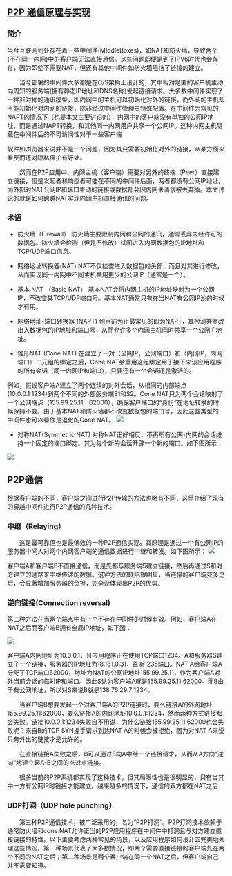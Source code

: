 ## [P2P 通信原理与实现](http://www.cnblogs.com/pannengzhi/p/4800526.html)

### 简介

当今互联网到处存在着一些中间件(MIddleBoxes)，如NAT和防火墙，导致两个(不在同一内网)中的客户端无法直接通信。这些问题即便是到了IPV6时代也会存在，因为即使不需要NAT，但还有其他中间件如防火墙阻挡了链接的建立。

　　当今部署的中间件大多都是在C/S架构上设计的，其中相对隐匿的客户机主动向周知的服务端(拥有静态IP地址和DNS名称)发起链接请求。大多数中间件实现了一种非对称的通讯模型，即内网中的主机可以初始化对外的链接，而外网的主机却不能初始化对内网的链接，除非经过中间件管理员特殊配置。在中间件为常见的NAPT的情况下（也是本文主要讨论的），内网中的客户端没有单独的公网IP地址，而是通过NAPT转换，和其他同一内网用户共享一个公网IP。这种内网主机隐藏在中间件后的不可访问性对于一些客户端

软件如浏览器来说并不是一个问题，因为其只需要初始化对外的链接，从某方面来看反而还对隐私保护有好处。

　　然而在P2P应用中，内网主机（客户端）需要对另外的终端（Peer）直接建立链接，但是发起者和响应者可能在不同的中间件后面，两者都没有公网IP地址。而外部对NAT公网IP和端口主动的链接或数据都会因内网未请求被丢弃掉。本文讨论的就是如何跨越NAT实现内网主机直接通讯的问题。

### 术语

* 防火墙（Firewall）
防火墙主要限制内网和公网的通讯，通常丢弃未经许可的数据包。防火墙会检测（但是不修改）试图进入内网数据包的IP地址和TCP/UDP端口信息。

* 网络地址转换器(NAT)
NAT不仅检查进入数据包的头部，而且对其进行修改，从而实现同一内网中不同主机共用更少的公网IP（通常是一个）。

* 基本 NAT （Basic NAT）
基本NAT会将内网主机的IP地址映射为一个公网IP，不改变其TCP/UDP端口号。基本NAT通常只有在当NAT有公网IP池的时候才有用。

* 网络地址-端口转换器 (NAPT)
到目前为止最常见的即为NAPT，其检测并修改出入数据包的IP地址和端口号，从而允许多个内网主机同时共享一个公网IP地址。

* 锥形NAT (Cone NAT)
在建立了一对（公网IP，公网端口）和（内网IP，内网端口）二元组的绑定之后，Cone NAT会重用这组绑定用于接下来该应用程序的所有会话（同一内网IP和端口），只要还有一个会话还是激活的。

例如，假设客户端A建立了两个连续的对外会话，从相同的内部端点(10.0.0.1:1234)到两个不同的外部服务端S1和S2。Cone NAT只为两个会话映射了一个公网端点（155.99.25.11：62000），确保客户端口的“身份”在地址转换的时候保持不变。由于基本NAT和防火墙都不改变数据包的端口号，因此这些类型的中间件也可以看作是退化的Cone NAT。
<img src="https://images2015.cnblogs.com/blog/676200/201509/676200-20150911130959184-770302518.png" />

* 对称NAT(Symmetric NAT)
对称NAT正好相反，不再所有公网-内网的会话维持一个固定的端口绑定。其为每个新的会话开辟一个新的端口。如下图所示：
<img src="https://images2015.cnblogs.com/blog/676200/201509/676200-20150911131513262-1557281651.png" />

## P2P通信

根据客户端的不同，客户端之间进行P2P传输的方法也略有不同，这里介绍了现有的穿越中间件进行P2P通信的几种技术。

### 中继（Relaying）
　　这是最可靠但也是最低效的一种P2P通信实现。其原理是通过一个有公网IP的服务器中间人对两个内网客户端的通信数据进行中继和转发。如下图所示：
<img src="https://images2015.cnblogs.com/blog/676200/201509/676200-20150911141050622-800271430.png" />

客户端A和客户端B不直接通信，而是先都与服务端S建立链接，然后再通过S和对方建立的通路来中继传递的数据。这钟方法的缺陷很明显，当链接的客户端变多之后，会显著增加服务器的负担，完全没体现出P2P的优势。

### 逆向链接(Connection reversal)
第二种方法在当两个端点中有一个不存在中间件的时候有效。例如，客户端A在NAT之后而客户端B拥有全局IP地址，如下图：

<img src="https://images2015.cnblogs.com/blog/676200/201509/676200-20150911141103450-1411506289.png" />

客户端A内网地址为10.0.0.1，且应用程序正在使用TCP端口1234。A和服务器S建立了一个链接，服务器的IP地址为18.181.0.31，监听1235端口。NAT A给客户端A分配了TCP端口62000，地址为NAT的公网IP地址155.99.25.11，作为客户端A对外当前会话的临时IP和端口。因此S认为客户端A就是155.99.25.11:62000。而B由于有公网地址，所以对S来说B就是138.76.29.7:1234。

　　当客户端B想要发起一个对客户端A的P2P链接时，要么链接A的外网地址155.99.25.11:62000，要么链接A的内网地址10.0.0.1:1234，然而两种方式链接都会失败。链接10.0.0.1:1234失败自不用说，为什么链接155.99.25.11:62000也会失败呢？来自B的TCP SYN握手请求到达NAT A的时候会被拒绝，因为对NAT A来说只有外出的链接才是允许的。

　　在直接链接A失败之后，B可以通过S向A中继一个链接请求，从而从A方向“逆向“地建立起A-B之间的点对点链接。

　　很多当前的P2P系统都实现了这种技术，但其局限性也是很明显的，只有当其中一方有公网IP时链接才能建立。越来越多的情况下，通信的双方都在NAT之后

### UDP打洞（UDP hole punching）

　　第三种P2P通信技术，被广泛采用的，名为“P2P打洞“。P2P打洞技术依赖于通常防火墙和cone NAT允许正当的P2P应用程序在中间件中打洞且与对方建立直接链接的特性。以下主要考虑两种常见的场景，以及应用程序如何设计去完美地处理这些情况。第一种场景代表了大多数情况，即两个需要直接链接的客户端处在两个不同的NAT之后；第二种场景是两个客户端在同一个NAT之后，但客户端自己并不需要知道。

